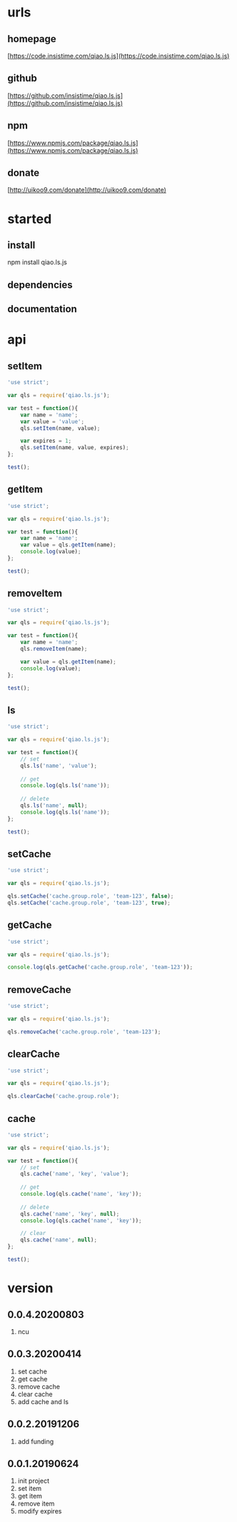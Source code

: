 # urls
## homepage
[https://code.insistime.com/qiao.ls.js](https://code.insistime.com/qiao.ls.js)

## github
[https://github.com/insistime/qiao.ls.js](https://github.com/insistime/qiao.ls.js)

## npm
[https://www.npmjs.com/package/qiao.ls.js](https://www.npmjs.com/package/qiao.ls.js)

## donate
[http://uikoo9.com/donate](http://uikoo9.com/donate)

# started
## install
npm install qiao.ls.js

## dependencies

## documentation

# api
## setItem
```javascript
'use strict';

var qls = require('qiao.ls.js');

var test = function(){
	var name = 'name';
	var value = 'value';
	qls.setItem(name, value);

	var expires = 1;
	qls.setItem(name, value, expires);
};

test();
```

## getItem
```javascript
'use strict';

var qls = require('qiao.ls.js');

var test = function(){
	var name = 'name';
	var value = qls.getItem(name);
	console.log(value);
};

test();
```

## removeItem
```javascript
'use strict';

var qls = require('qiao.ls.js');

var test = function(){
	var name = 'name';
	qls.removeItem(name);

	var value = qls.getItem(name);
	console.log(value);
};

test();
```

## ls
```javascript
'use strict';

var qls = require('qiao.ls.js');

var test = function(){
	// set
	qls.ls('name', 'value');
	
	// get
	console.log(qls.ls('name'));
	
	// delete
	qls.ls('name', null);
	console.log(qls.ls('name'));
};

test();
```

## setCache
```javascript
'use strict';

var qls = require('qiao.ls.js');

qls.setCache('cache.group.role', 'team-123', false);
qls.setCache('cache.group.role', 'team-123', true);
```

## getCache
```javascript
'use strict';

var qls = require('qiao.ls.js');

console.log(qls.getCache('cache.group.role', 'team-123'));
```

## removeCache
```javascript
'use strict';

var qls = require('qiao.ls.js');

qls.removeCache('cache.group.role', 'team-123');
```

## clearCache
```javascript
'use strict';

var qls = require('qiao.ls.js');

qls.clearCache('cache.group.role');
```

## cache
```javascript
'use strict';

var qls = require('qiao.ls.js');

var test = function(){
	// set
	qls.cache('name', 'key', 'value');
	
	// get
	console.log(qls.cache('name', 'key'));
	
	// delete
	qls.cache('name', 'key', null);
	console.log(qls.cache('name', 'key'));

	// clear
	qls.cache('name', null);
};

test();
```

# version
## 0.0.4.20200803
1. ncu

## 0.0.3.20200414
1. set cache
2. get cache
3. remove cache
4. clear cache
5. add cache and ls

## 0.0.2.20191206
1. add funding

## 0.0.1.20190624
1. init project
2. set item
3. get item
4. remove item
5. modify expires
